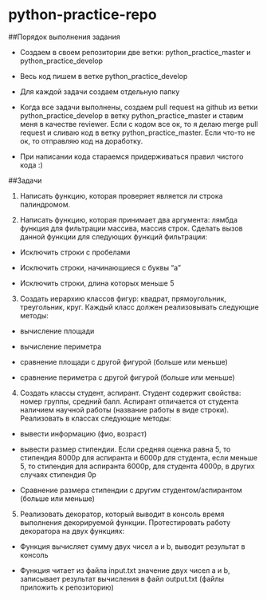 # python-practice-repo
##Порядок выполнения задания 

 

- Создаем в своем репозитории две ветки: python_practice_master и python_practice_develop  

- Весь код пишем в ветке python_practice_develop

- Для каждой задачи создаем отдельную папку 

- Когда все задачи выполнены, создаем pull request на github из ветки python_practice_develop в ветку python_practice_master  и ставим меня в качестве reviewer. Если с кодом все ок, то я делаю merge pull request и сливаю код в ветку python_practice_master. Если что-то не ок, то отправляю код на доработку.  

- При написании кода стараемся придерживаться правил чистого кода :)

##Задачи 

1. Написать функцию, которая проверяет является ли строка палиндромом. 

2. Написать функцию, которая принимает два аргумента: лямбда функция для фильтрации массива, массив строк. Сделать вызов данной функции для следующих функций фильтрации:  

- Исключить строки с пробелами 

- Исключить строки, начинающиеся с буквы “a” 

- Исключить строки, длина которых меньше 5 

3. Создать иерархию классов фигур: квадрат, прямоугольник, треугольник, круг. Каждый класс должен реализовывать следующие методы: 

- вычисление площади 

- вычисление периметра 

- сравнение площади с другой фигурой (больше или меньше) 

- сравнение периметра с другой фигурой (больше или меньше) 

4. Создать классы студент, аспирант. Студент содержит свойства: номер группы, средний балл. Аспирант отличается от студента наличием научной работы (название работы в виде строки). Реализовать в классах следующие методы:  

- вывести информацию (фио, возраст) 

- вывести размер стипендии. Если средняя оценка равна 5, то стипендия 8000р для аспиранта и 6000р для студента, если меньше 5, то стипендия для аспиранта 6000р, для студента 4000р, в других случаях стипендия 0р 

- Сравнение размера стипендии с другим студентом/аспирантом (больше или меньше) 

5. Реализовать декоратор, который выводит в консоль время выполнения декорируемой функции. Протестировать работу декоратора на двух функциях: 

- Функция вычисляет сумму двух чисел a и b, выводит результат в консоль 

- Функция читает из файла input.txt значение двух чисел a и b, записывает результат вычисления в файл output.txt (файлы приложить к репозиторию) 

 

 